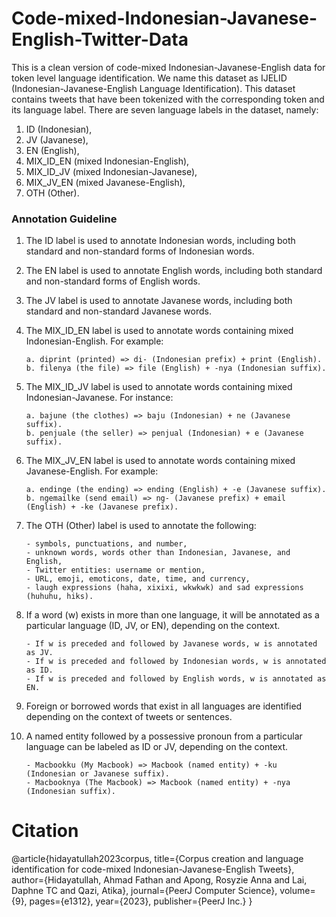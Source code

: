 # Code-mixed-Indonesian-Javanese-English-Twitter-Data

This is a clean version of code-mixed Indonesian-Javanese-English data for token level language identification.
We name this dataset as IJELID (Indonesian-Javanese-English Language Identification).
This dataset contains tweets that have been tokenized with the corresponding token and its language label.
There are seven language labels in the dataset, namely: 
1. ID (Indonesian), 
2. JV (Javanese), 
3. EN (English), 
4. MIX_ID_EN (mixed Indonesian-English), 
5. MIX_ID_JV (mixed Indonesian-Javanese), 
6. MIX_JV_EN (mixed Javanese-English), 
7. OTH (Other).

### Annotation Guideline

1.	The ID label is used to annotate Indonesian words, including both standard and non-standard forms of Indonesian words. 
2.	The EN label is used to annotate English words, including both standard and non-standard forms of English words.
3.	The JV label is used to annotate Javanese words, including both standard and non-standard Javanese words.
4.	The MIX_ID_EN label is used to annotate words containing mixed Indonesian-English. For example:
		
		a. diprint (printed) => di- (Indonesian prefix) + print (English).
		b. filenya (the file) => file (English) + -nya (Indonesian suffix).
		
5.	The MIX_ID_JV label is used to annotate words containing mixed Indonesian-Javanese. For instance:
		
		a. bajune (the clothes) => baju (Indonesian) + ne (Javanese suffix).
		b. penjuale (the seller) => penjual (Indonesian) + e (Javanese suffix).
		
6.	The MIX_JV_EN label is used to annotate words containing mixed Javanese-English. For example:

		a. endinge (the ending) => ending (English) + -e (Javanese suffix).
		b. ngemailke (send email) => ng- (Javanese prefix) + email (English) + -ke (Javanese prefix). 
		
7.	The OTH (Other) label is used to annotate the following:

		- symbols, punctuations, and number,
		- unknown words, words other than Indonesian, Javanese, and English,
		- Twitter entities: username or mention,
		- URL, emoji, emoticons, date, time, and currency,
		- laugh expressions (haha, xixixi, wkwkwk) and sad expressions (huhuhu, hiks). 
		
8.	If a word (w) exists in more than one language, it will be annotated as a particular language (ID, JV, or EN), depending on the context.

		- If w is preceded and followed by Javanese words, w is annotated as JV.
		- If w is preceded and followed by Indonesian words, w is annotated as ID.
		- If w is preceded and followed by English words, w is annotated as EN.
		
9.	Foreign or borrowed words that exist in all languages are identified depending on the context of tweets or sentences.
10.	A named entity followed by a possessive pronoun from a particular language can be labeled as ID or JV, depending on the context.
		
		- Macbookku (My Macbook) => Macbook (named entity) + -ku (Indonesian or Javanese suffix).
		- Macbooknya (The Macbook) => Macbook (named entity) + -nya (Indonesian suffix).

# Citation 

@article{hidayatullah2023corpus,
  title={Corpus creation and language identification for code-mixed Indonesian-Javanese-English Tweets},
  author={Hidayatullah, Ahmad Fathan and Apong, Rosyzie Anna and Lai, Daphne TC and Qazi, Atika},
  journal={PeerJ Computer Science},
  volume={9},
  pages={e1312},
  year={2023},
  publisher={PeerJ Inc.}
}
